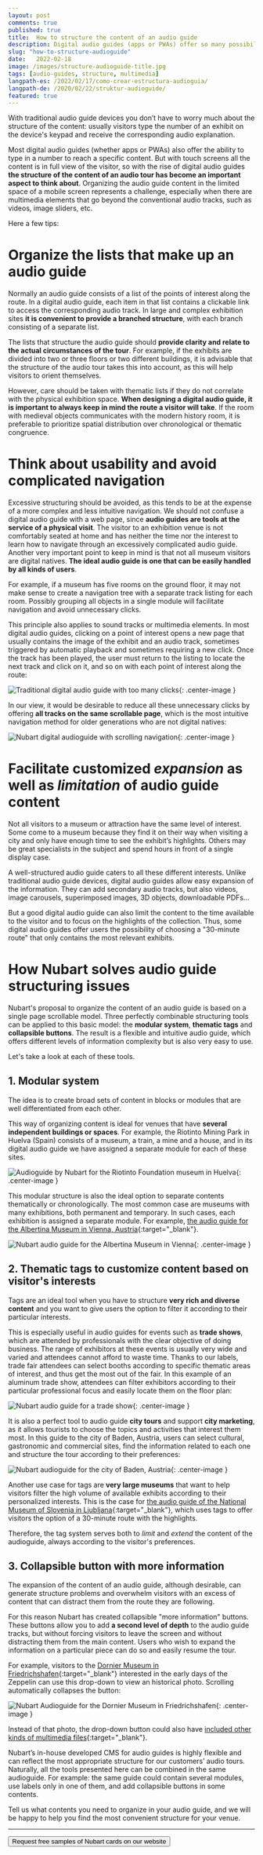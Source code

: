 ```yaml
---
layout: post
comments: true
published: true
title:  How to structure the content of an audio guide
description: Digital audio guides (apps or PWAs) offer so many possibilities for integrating multimedia elements that it has become essential to think about how to structure the content.
slug: "how-to-structure-audioguide"
date:   2022-02-18
image: /images/structure-audioguide-title.jpg
tags: [audio-guides, structure, multimedia]
langpath-es: /2022/02/17/como-crear-estructura-audioguia/
langpath-de: /2020/02/22/struktur-audioguide/
featured: true
---
```


With traditional audio guide devices you don’t have to worry much about the structure of the content: usually visitors type the number of an exhibit on the device's keypad and receive the corresponding audio explanation.

Most digital audio guides (whether apps or PWAs) also offer the ability to type in a number to reach a specific content. But with touch screens all the content is in full view of the visitor, so with the rise of digital audio guides **the structure of the content of an audio tour has become an important aspect to think about**. Organizing the audio guide content in the limited space of a mobile screen represents a challenge, especially when there are multimedia elements that go beyond the conventional audio tracks, such as videos, image sliders, etc.

Here a few tips:



<!--more-->
# Organize the lists that make up an audio guide

Normally an audio guide consists of a list of the points of interest along the route. In a digital audio guide, each item in that list contains a clickable link to access the corresponding audio track. In large and complex exhibition sites **it is convenient to provide a branched structure**, with each branch consisting of a separate list.



The lists that structure the audio guide should **provide clarity and relate to the actual circumstances of the tour**. For example, if the exhibits are divided into two or three floors or two different buildings, it is advisable that the structure of the audio tour takes this into account, as this will help visitors to orient themselves.

However, care should be taken with thematic lists if they do not correlate with the physical exhibition space. **When designing a digital audio guide, it is important to always keep in mind the route a visitor will take**. If the room with medieval objects communicates with the modern history room, it is preferable to prioritize spatial distribution over chronological or thematic congruence.


# Think about usability and avoid complicated navigation

Excessive structuring should be avoided, as this tends to be at the expense of a more complex and less intuitive navigation. We should not confuse a digital audio guide with a web page, since **audio guides are tools at the service of a physical visit**. The visitor to an exhibition venue is not comfortably seated at home and has neither the time nor the interest to learn how to navigate through an excessively complicated audio guide. Another very important point to keep in mind is that not all museum visitors are digital natives. **The ideal audio guide is one that can be easily handled by all kinds of users**.

For example, if a museum has five rooms on the ground floor, it may not make sense to create a navigation tree with a separate track listing for each room. Possibly grouping all objects in a single module will facilitate navigation and avoid unnecessary clicks.

This principle also applies to sound tracks or multimedia elements. In most digital audio guides, clicking on a point of interest opens a new page that usually contains the image of the exhibit and an audio track, sometimes triggered by automatic playback and sometimes requiring a new click.
Once the track has been played, the user must return to the listing to locate the next track and click on it, and so on with each point of interest along the route:

![Traditional digital audio guide with too many clicks]({{site.baseurl}}/images/structure-audioguide-clicking.png){: .center-image }

In our view, it would be desirable to reduce all these unnecessary clicks by offering **all tracks on the same scrollable page**, which is the most intuitive navigation method for older generations who are not digital natives:

![Nubart digital audioguide with scrolling navigation]({{site.baseurl}}/images/structure-audioguide-scrolling.png){: .center-image }

# Facilitate customized *expansion* as well as *limitation* of audio guide content

Not all visitors to a museum or attraction have the same level of interest. Some come to a museum because they find it on their way when visiting a city and only have enough time to see the exhibit’s highlights. Others may be great specialists in the subject and spend hours in front of a single display case.

A well-structured audio guide caters to all these different interests. Unlike traditional audio guide devices, digital audio guides allow easy expansion of the information. They can add secondary audio tracks, but also videos, image carousels, superimposed images, 3D objects, downloadable PDFs...

But a good digital audio guide can also limit the content to the time available to the visitor and to focus on the highlights of the collection. Thus, some digital audio guides offer users the possibility of choosing a "30-minute route" that only contains the most relevant exhibits.



# How Nubart solves audio guide structuring issues

Nubart's proposal to organize the content of an audio guide is based on a single page scrollable model. Three perfectly combinable structuring tools can be applied to this basic model: the **modular system**, **thematic tags** and **collapsible buttons**. The result is a flexible and intuitive audio guide, which offers different levels of information complexity but is also very easy to use.

Let's take a look at each of these tools.



## 1. **Modular system**

The idea is to create broad sets of content in blocks or modules that are well differentiated from each other.

This way of organizing content is ideal for venues that have **several independent buildings or spaces**. For example, the Riotinto Mining Park in Huelva (Spain) consists of a museum, a train, a mine and a house, and in its digital audio guide we have assigned a separate module for each of these sites.

![Audioguide by Nubart for the Riotinto Foundation museum in Huelva]({{site.baseurl}}/images/structure-riotinto.jpg){: .center-image }

This modular structure is also the ideal option to separate contents thematically or chronologically. The most common case are museums with many exhibitions, both permanent and temporary. In such cases, each exhibition is assigned a separate module. For example, [the audio guide for the Albertina Museum in Vienna, Austria](https://www.nubart.eu/portfolio/albertina-audioguide.html){:target="_blank"}.

![Nubart audio guide for the Albertina Museum in Vienna]({{site.baseurl}}/images/structure-albertina.jpg){: .center-image }

## 2. **Thematic tags to customize content based on visitor's interests**

Tags are an ideal tool when you have to structure **very rich and diverse content** and you want to give users the option to filter it according to their particular interests.

This is especially useful in audio guides for events such as **trade shows**, which are attended by professionals with the clear objective of doing business. The range of exhibitors at these events is usually very wide and varied and attendees cannot afford to waste time. Thanks to our labels, trade fair attendees can select booths according to specific thematic areas of interest, and thus get the most out of the fair. In this example of an aluminum trade show, attendees can filter exhibitors according to their particular professional focus and easily locate them on the floor plan:



![Nubart audio guide for a trade show]({{site.baseurl}}/images/structure-aluminium.jpg){: .center-image }

It is also a perfect tool to audio guide **city tours** and support **city marketing**, as it allows tourists to choose the topics and activities that interest them most. In this guide to the city of Baden, Austria, users can select cultural, gastronomic and commercial sites, find the information related to each one and structure the tour according to their preferences:


![Nubart audioguide for the city of Baden, Austria]({{site.baseurl}}/images/structure-baden.jpg){: .center-image }

Another use case for tags are **very large museums** that want to help visitors filter the high volume of available exhibits according to their personalized interests. This is the case for [the audio guide of the National Museum of Slovenia in Ljubljana](https://www.nubart.eu/portfolio/national-museum-slovenia-audioguide.html){:target="_blank"}, which uses tags to offer visitors the option of a 30-minute route with the highlights.

Therefore, the tag system serves both to *limit* and *extend* the content of the audioguide, always according to the visitor's preferences.



## 3. **Collapsible button with more information**

The expansion of the content of an audio guide, although desirable, can generate structure problems and overwhelm visitors with an excess of content that can distract them from the route they are following.

For this reason Nubart has created collapsible "more information" buttons. These buttons allow you to add **a second level of depth** to the audio guide tracks, but without forcing visitors to leave the screen and without distracting them from the main content. Users who wish to expand the information on a particular piece can do so and easily resume the tour.



For example, visitors to the [Dornier Museum in Friedrichshafen](https://www.nubart.eu/portfolio/dornier-audioguide.html){:target="_blank"} interested in the early days of the Zeppelin can use this drop-down to view an historical photo. Scrolling automatically collapses the button:

![Nubart Audioguide for the Dornier Museum in Friedrichshafen]({{site.baseurl}}/images/structure-dornier.jpg){: .center-image }

Instead of that photo, the drop-down button could also have [included other kinds of multimedia files](https://www.nubart.eu/multimedia-audioguide.html){:target="_blank"}.

Nubart’s in-house developed CMS for audio guides is highly flexible and can reflect the most appropriate structure for our customers’ audio tours. Naturally, all the tools presented here can be combined in the same audioguide. For example: the same guide could contain several modules, use labels only in one of them, and add collapsible buttons in some contents.

Tell us what contents you need to organize in your audio guide, and we will be happy to help you find the most convenient structure for your venue.


***



<form action="../../../../../">
   <input type="submit" value="Request free samples of Nubart cards on our website" />
</form>

